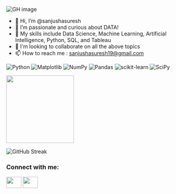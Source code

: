 ![GH image](https://github.com/user-attachments/assets/736f760c-b2b0-4149-abf4-b134c85b384d)


- 👋 Hi, I’m @sanjushasuresh
- 👀 I’m passionate and curious about DATA!
- 🌱 My skills include Data Science, Machine Learning, Artificial Intelligence, Python, SQL, and Tableau
- 💞 I'm looking to collaborate on all the above topics
- 📫 How to reach me : sanjushasuresh19@gmail.com 


![Python](https://img.shields.io/badge/python-3670A0?style=for-the-badge&logo=python&logoColor=ffdd54) ![Matplotlib](https://img.shields.io/badge/Matplotlib-%23ffffff.svg?style=for-the-badge&logo=Matplotlib&logoColor=black) ![NumPy](https://img.shields.io/badge/numpy-%23013243.svg?style=for-the-badge&logo=numpy&logoColor=white) ![Pandas](https://img.shields.io/badge/pandas-%23150458.svg?style=for-the-badge&logo=pandas&logoColor=white) ![scikit-learn](https://img.shields.io/badge/scikit--learn-%23F7931E.svg?style=for-the-badge&logo=scikit-learn&logoColor=white) ![SciPy](https://img.shields.io/badge/SciPy-%230C55A5.svg?style=for-the-badge&logo=scipy&logoColor=%white)

<img height="180em" src="https://github-readme-stats.vercel.app/api?username=sanjushasuresh&show_icons=true&hide_border=true&&count_private=true&include_all_commits=true" />

![GitHub Streak](https://github-readme-streak-stats.herokuapp.com/?user=sanjushasuresh)

<h3 align="left">Connect with me:</h3>
<p align="left">
<a href="https://www.linkedin.com/in/sanjusha-suresh" target="blank"><img align="center" src="https://cdn.jsdelivr.net/npm/simple-icons@3.0.1/icons/linkedin.svg" alt="" height="30" width="40" /></a>
<a href="https://www.instagram.com/_sanjusha_" target="blank"><img align="center" src="https://cdn.jsdelivr.net/npm/simple-icons@3.0.1/icons/instagram.svg" alt="" height="30" width="40" /></a>
</p>
<!---
sanjushasuresh/sanjushasuresh is a ✨ special ✨ repository because its `README.md` (this file) appears on your GitHub profile.
You can click the Preview link to take a look at your changes.
--->
